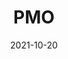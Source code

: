 ---
layout: blocks
title: PMO
date: 2021-10-20
page_sections:
  - block: header-2
    logo: '/uploads/logo.png'
    title: PMO Moai
    cta:
      url: '#signup'
      button_text: Register
  - block: hero-1
    headline: <strong>Reclaim your life from porn addiction.</strong>
    content:
      Make your instincts work for you. Not the other way around.
      <hr style="width:50%; margin:auto;">
      <p>
        Introducing our free month-long group accountability program. <br>
        Cohort 8 runs from Oct 29 - Nov 30. <br>
        <strong>Registration closes on Thu, Oct 28. 4 spots left.</strong>
        <!-- <strong>Registration is now closed.</strong> -->
      </p>
    cta:
      enabled: true
      url: '#signup'
      button_text: 'Join for Free'
      # url: '#waitlist'
      # button_text: 'Join the Waitlist'
  - block: three-column-1
    class: circle
    title:
      headline: Who this program is for
    col_1:
      image:
        image: '/uploads/rookie.jpeg'
        alt_text: First-Timers
      headline: First-Timers
      content: Do you have an unhealthy relationship with porn and want to do something about it?
    col_2:
      image:
        image: '/uploads/relapser.jpeg'
        alt_text: Relapsers
      headline: Relapsers
      content: Are you always unable to follow through and are looking for more accountability this time around?
    col_3:
      image:
        image: '/uploads/vet.jpeg'
        alt_text: Seasoned Vets
      headline: Seasoned Vets
      content: Have you had long streaks, but want the motivation and support of a like-minded community?
  - block: three-column-1
    class: alt
    title:
      headline: Be more confident, focused and energized
      caption: Experience a better life in 5 weeks
    col_1:
      headline: Boosted Confidence
      content: Believe in yourself and be free from other's expectations.
    col_2:
      headline: Sharper Focus
      content: Rise above the "brain fog" and see things more clearly.
    col_3:
      headline: Higher Energy Levels
      content: Expend your energy towards the things that matter.
  - block: three-column-1
    numbers: true
    title:
      headline: How it works
    col_1:
      image:
        image: '/uploads/community.png'
        alt_text: Community
      headline: Meet your Cohort
      content: After registration, you are anonymously placed into a <em>“Moai”</em> - your intimate cohort of 4 people. You are each other’s source of motivation, accountability and shared learning. There's nothing quite like growing together!
    col_2:
      image:
        image: '/uploads/challenge.png'
        alt_text: Challenge
      headline: Follow your Challenge
      content: Every week, you follow your own challenge and share your insights with your Moai via a quick, guided questionnaire. If you don't do this, your card is charged to charity (not us). Skin in the game!
    col_3:
      image:
        image: '/uploads/healthy-lifestyle.png'
        alt_text: Healthy Lifestyle
      headline: Finish!
      content: You are now a changed person! Pay us what you think it was worth after the program ends and only if you see results. We only make money if you succeed.
  - block: three-column-1
    slug: principles
    title:
      headline: Our Principles
    col_1:
      headline: Aligned Incentives
      content: We only make money if you succeed. There is no conflict of interest, unlike other business models, e.g ads, endorsements, affiliate links. They are rewarded by consumption, not action.
    col_2:
      headline: Bias towards Action
      content: Content is deliberately sparse in the program. The emphasis is on execution, not education. Quality content is no longer the bottleneck - the lack of action is.
    col_3:
      headline: Tighten the Feedback Loop
      content: Writing is thinking. The check-ins force you to reflect on what worked and what didn’t. By articulating your learnings, you discover actionable advice for the next week. This yields compounding results over time.
    class: alt
  - block: faqs
    slug: faqs
    title:
      headline: FAQs
    faqs:
      - question: What is the time commitment?
        answer: The written weekly check-ins are due every Sunday and take 15 minutes to complete. That’s it! There are no video calls or live sessions. During the week, you’ll be following your challenge and occasionally sharing your progress (asynchronously via message) with your Moai.
      - question: Why is a credit card required to register?
        answer: The program is free to join, but we need your credit card to donate to charity on your behalf ONLY if you don't complete the program. This increases your chance of success by 6x and ensures that everyone in your group is serious.
      - question: What if I check in consistently, but fail to reach my goals? Will I be charged?
        answer: Nope. As long as you complete all the check-ins on time, you won’t be charged. We believe in self-compassion, understanding and self-love over anything else, including hitting external goals. Sustainable growth and success not only starts with those things, but it requires them.
      - question: Can I be anonymous?
        answer: Absolutely! There won't be any video or voice calls. You can also set an anonymous nickname when you join your Moai.
      - question: How is this different from a course?
        answer: The program is focused on application, not theory. There will be very limited content and just enough structure for participants to grow at their own pace. It is the best of both worlds - the community of a class paired with the independence of self-learning.
      - question: What if I have questions or sticking points along the way?
        answer: Ask away to your Moai - that’s what they’re there for!
      - question: What is a Moai?
        answer: A Moai is a social support group. The concept originated in Okinawa, Japan - it means "meeting for a common purpose" in Japanese. According to research, they are considered one of the leading factors of the longevity of lifespan of the Okinawan people, making the region among the highest concentration of centenarians in the world.
  - block: three-column-1
    slug: signup
    class: alt
    title:
      headline: Register
    col_1:
      headline: Dates
      content:
        Runs for a month. October 29 - November 30.
    col_2:
      headline: Time Commitment
      content:
        15 minutes per (written) weekly check-in. Due every Sunday.
    col_3:
      headline: Stake
      content:
        You will be charged $100 to charity (not us) - <strong>only</strong> if you don't submit all the check-ins.
  - block: registration-bar
    class: alt
    # closed: true
    program_id: 3dfd5535-4739-4d11-950b-17e2aed307ce
    success_url: '/pmo-success'
  - block: one-column-1
    headline: Questions?
    content: Email us at team@themoai.org. We're happy to help!
  - block: one-column-1
    slug: waitlist
    headline: Not ready yet? Join the waitlist.
    caption: Be the first to know about future programs.
    class: alt
  - block: waitlist-bar
    class: alt
  - block: footer-1
    content: 'Made with ❤︎ in NYC'
---